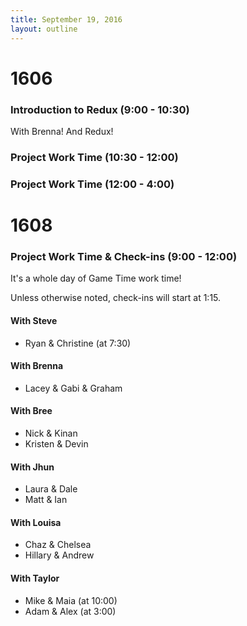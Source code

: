 ```yaml
---
title: September 19, 2016
layout: outline
---
```


# 1606

### Introduction to Redux (9:00 - 10:30)

With Brenna! And Redux!

### Project Work Time (10:30 - 12:00)

### Project Work Time (12:00 - 4:00)

# 1608

### Project Work Time  & Check-ins (9:00 - 12:00)

It's a whole day of Game Time work time!

Unless otherwise noted, check-ins will start at 1:15.

#### With Steve

- Ryan & Christine (at 7:30)

#### With Brenna

- Lacey & Gabi & Graham

#### With Bree

- Nick & Kinan
- Kristen & Devin

#### With Jhun

- Laura & Dale
- Matt & Ian

#### With Louisa

- Chaz & Chelsea
- Hillary & Andrew

#### With Taylor

- Mike & Maia (at 10:00)
- Adam & Alex (at 3:00)

